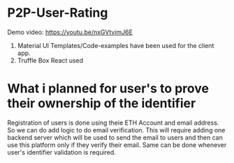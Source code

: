 # P2P-User-Rating

Demo video: https://youtu.be/nxGVtvimJ6E

1. Material UI Templates/Code-examples have been used for the client app.
2. Truffle Box React used

# What i planned for user's to prove their ownership of the identifier

Registration of users is done using theie ETH Account and email address. So we can do add logic to do email verification. This will require adding one backend server which will be used to send the email to users and then can use this platform only if they verify their email. Same can be done whenever user's identifier validation is required.
